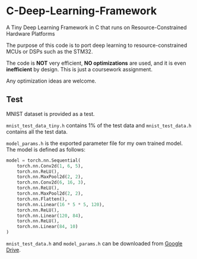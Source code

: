 # C-Deep-Learning-Framework
A Tiny Deep Learning Framework in C that runs on Resource-Constrained Hardware Platforms

The purpose of this code is to port deep learning to resource-constrained MCUs or DSPs such as the STM32.

The code is **NOT** very efficient, **NO optimizations** are used, and it is even **inefficient** by design. This is just a coursework assignment.

Any optimization ideas are welcome.

## Test

MNIST dataset is provided as a test.

`mnist_test_data_tiny.h` contains 1% of the test data and `mnist_test_data.h` contains all the test data.

`model_params.h` is the exported parameter file for my own trained model. The model is defined as follows:

```python
model = torch.nn.Sequential(
    torch.nn.Conv2d(1, 6, 5),
    torch.nn.ReLU(),
    torch.nn.MaxPool2d(2, 2),
    torch.nn.Conv2d(6, 16, 3),
    torch.nn.ReLU(),
    torch.nn.MaxPool2d(2, 2),
    torch.nn.Flatten(),
    torch.nn.Linear(16 * 5 * 5, 120),
    torch.nn.ReLU(),
    torch.nn.Linear(120, 84),
    torch.nn.ReLU(),
    torch.nn.Linear(84, 10)
)
```

`mnist_test_data.h` and `model_params.h` can be downloaded from [Google Drive](https://drive.google.com/drive/folders/1OEVuVa6yX0Wuywi4_JqSAdEQgXYPtCmK?usp=drive_link).
